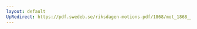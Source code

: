 ```yaml
---
layout: default
UpRedirect: https://pdf.swedeb.se/riksdagen-motions-pdf/1868/mot_1868__ak__00279/mot_1868__ak__00279_002.pdf
---
```


